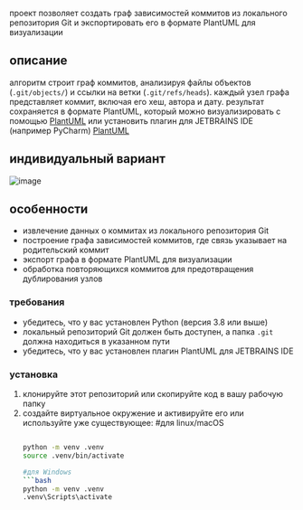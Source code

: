 проект позволяет создать граф зависимостей коммитов из локального репозитория Git и экспортировать его в формате PlantUML для визуализации
## описание

алгоритм строит граф коммитов, анализируя файлы объектов (`.git/objects/`) и ссылки на ветки (`.git/refs/heads`). каждый узел графа представляет коммит, включая его хеш, 
автора и дату. результат сохраняется в формате PlantUML, который можно визуализировать с помощью [PlantUML](https://plantuml.com) или установить плагин для JETBRAINS IDE
(например PyCharm)
[PlantUML](https://plugins.jetbrains.com/plugin/7017-plantuml-integration/versions/stable)

## индивидуальный вариант
![image](https://github.com/user-attachments/assets/4fce165a-aa8e-4c16-bb54-8ac84f989e76)






## особенности

- извлечение данных о коммитах из локального репозитория Git
- построение графа зависимостей коммитов, где связь указывает на родительский коммит
- экспорт графа в формате PlantUML для визуализации
- обработка повторяющихся коммитов для предотвращения дублирования узлов

### требования

- убедитесь, что у вас установлен Python (версия 3.8 или выше)
- локальный репозиторий Git должен быть доступен, а папка `.git` должна находиться в указанном пути
- убедитесь, что у вас установлен плагин PlantUML для JETBRAINS IDE

### установка

1. клонируйте этот репозиторий или скопируйте код в вашу рабочую папку
2. создайте виртуальное окружение и активируйте его или используйте уже существующее:
   #для linux/macOS
   ```bash

   python -m venv .venv
   source .venv/bin/activate

   #для Windows
   ```bash
   python -m venv .venv
   .venv\Scripts\activate     
